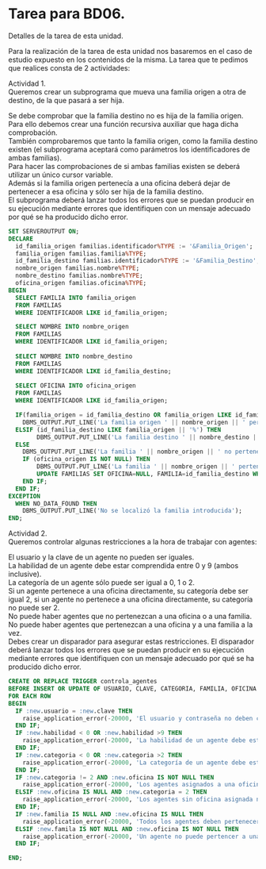 # Tarea para BD06.  
Detalles de la tarea de esta unidad.  
  
Para la realización de la tarea de esta unidad nos basaremos en el caso de estudio expuesto en los contenidos de la misma. La tarea que te pedimos que realices consta de 2 actividades:  
  
Actividad 1.  
Queremos crear un subprograma que mueva una familia origen a otra de destino, de la que pasará a ser hija.  
  
Se debe comprobar que la familia destino no es hija de la familia origen. Para ello debemos crear una función recursiva auxiliar que haga dicha comprobación.  
También comprobaremos que tanto la familia origen, como la familia destino existen (el subprograma aceptará como parámetros los identificadores de ambas familias).  
Para hacer las comprobaciones de si ambas familias existen se deberá utilizar un único cursor variable.  
Además si la familia origen pertenecía a una oficina deberá dejar de pertenecer a esa oficina y sólo ser hija de la familia destino.  
El subprograma deberá lanzar todos los errores que se puedan producir en su ejecución mediante errores que identifiquen con un mensaje adecuado por qué se ha producido dicho error.  
```SQL
SET SERVEROUTPUT ON; 
DECLARE
  id_familia_origen familias.identificador%TYPE := '&Familia_Origen'; 
  familia_origen familias.familia%TYPE;
  id_familia_destino familias.identificador%TYPE := '&Familia_Destino';
  nombre_origen familias.nombre%TYPE;
  nombre_destino familias.nombre%TYPE;
  oficina_origen familias.oficina%TYPE;
BEGIN 
  SELECT FAMILIA INTO familia_origen
  FROM FAMILIAS
  WHERE IDENTIFICADOR LIKE id_familia_origen;

  SELECT NOMBRE INTO nombre_origen
  FROM FAMILIAS
  WHERE IDENTIFICADOR LIKE id_familia_origen;
  
  SELECT NOMBRE INTO nombre_destino 
  FROM FAMILIAS
  WHERE IDENTIFICADOR LIKE id_familia_destino;
  
  SELECT OFICINA INTO oficina_origen
  FROM FAMILIAS
  WHERE IDENTIFICADOR LIKE id_familia_origen;

  IF(familia_origen = id_familia_destino OR familia_origen LIKE id_familia_destino || '%') THEN 
    DBMS_OUTPUT.PUT_LINE('La familia origen ' || nombre_origen || ' pertenece a ' || nombre_destino); 
  ELSIF (id_familia_destino LIKE familia_origen || '%') THEN
        DBMS_OUTPUT.PUT_LINE('La familia destino ' || nombre_destino || ' es hija de ' || nombre_origen); 
  ELSE
    DBMS_OUTPUT.PUT_LINE('La familia ' || nombre_origen || ' no pertenece a ' || nombre_destino);
    IF (oficina_origen IS NOT NULL) THEN
        DBMS_OUTPUT.PUT_LINE('La familia ' || nombre_origen || ' pertenece a la oficina ' || oficina_origen);
        UPDATE FAMILIAS SET OFICINA=NULL, FAMILIA=id_familia_destino WHERE IDENTIFICADOR = id_familia_origen;
    END IF;
  END IF; 
EXCEPTION
  WHEN NO_DATA_FOUND THEN 
    DBMS_OUTPUT.PUT_LINE('No se localizó la familia introducida'); 
END;
```
Actividad 2.  
Queremos controlar algunas restricciones a la hora de trabajar con agentes:  
  
El usuario y la clave de un agente no pueden ser iguales.  
La habilidad de un agente debe estar comprendida entre 0 y 9 (ambos inclusive).  
La categoría de un agente sólo puede ser igual a 0, 1 o 2.  
Si un agente pertenece a una oficina directamente, su categoría debe ser igual 2, si un agente no pertenece a una oficina directamente, su categoría no puede ser 2.  
No puede haber agentes que no pertenezcan a una oficina o a una familia.  
No puede haber agentes que pertenezcan a una oficina y a una familia a la vez.  
Debes crear un disparador para asegurar estas restricciones. El disparador deberá lanzar todos los errores que se puedan producir en su ejecución mediante errores que identifiquen con un mensaje adecuado por qué se ha producido dicho error.  
```SQL
CREATE OR REPLACE TRIGGER controla_agentes
BEFORE INSERT OR UPDATE OF USUARIO, CLAVE, CATEGORIA, FAMILIA, OFICINA  ON AGENTES
FOR EACH ROW 
BEGIN 
  IF :new.usuario = :new.clave THEN 
    raise_application_error(-20000, 'El usuario y contraseña no deben coincidir'); 
  END IF; 
  IF :new.habilidad < 0 OR :new.habilidad >9 THEN
    raise_application_error(-20000, 'La habilidad de un agente debe estar entre 0 y 9'); 
  END IF;
  IF :new.categoria < 0 OR :new.categoria >2 THEN
    raise_application_error(-20000, 'La categoría de un agente debe estar entre 0 y 2'); 
  END IF;
  IF :new.categoria != 2 AND :new.oficina IS NOT NULL THEN
    raise_application_error(-20000, 'Los agentes asignados a una oficina deben pertenecer a la categoría 2'); 
  ELSIF :new.oficina IS NULL AND :new.categoria = 2 THEN
    raise_application_error(-20000, 'Los agentes sin oficina asignada no deben pertenecer a la categoría 2');
  END IF;
  IF :new.familia IS NULL AND :new.oficina IS NULL THEN
    raise_application_error(-20000, 'Todos los agentes deben pertenecer a una familia o a una oficina'); 
  ELSIF :new.famila IS NOT NULL AND :new.oficina IS NOT NULL THEN
    raise_application_error(-20000, 'Un agente no puede pertencer a una familia y a una oficina a la vez'); 
  END IF;

END;
```
